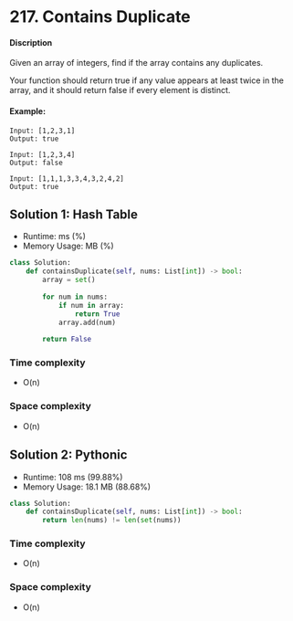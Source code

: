 # 217. Contains Duplicate

#### Discription

Given an array of integers, find if the array contains any duplicates.

Your function should return true if any value appears at least twice in the array, and it should return false if every element is distinct.

#### Example:

```
Input: [1,2,3,1]
Output: true

Input: [1,2,3,4]
Output: false

Input: [1,1,1,3,3,4,3,2,4,2]
Output: true
```

## Solution 1: Hash Table

- Runtime: ms (%)
- Memory Usage: MB (%)

```python
class Solution:
    def containsDuplicate(self, nums: List[int]) -> bool:
        array = set()
        
        for num in nums:
            if num in array:
                return True
            array.add(num)
        
        return False
```

### Time complexity

- O(n)

### Space complexity

- O(n)

## Solution 2: Pythonic

- Runtime: 108 ms (99.88%)
- Memory Usage: 18.1 MB (88.68%)

```python
class Solution:
    def containsDuplicate(self, nums: List[int]) -> bool:
        return len(nums) != len(set(nums))
```

### Time complexity

- O(n)

### Space complexity

- O(n)
